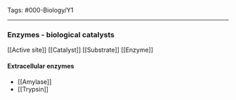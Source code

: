 Tags: #000-Biology/Y1

---
### Enzymes - biological catalysts
[[Active site]]
[[Catalyst]]
[[Substrate]]
[[Enzyme]]

#### Extracellular enzymes
- [[Amylase]]
- [[Trypsin]]
